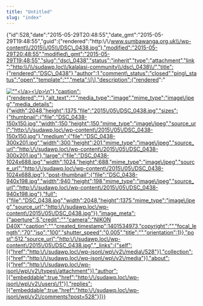 ```yaml
---
title: "Untitled"
slug: "index"
---
```


{"id":528,"date":"2015-05-29T20:48:55","date\_gmt":"2015-05-29T19:48:55","guid":{"rendered":"http:\\/\\/www.sumbawanga.org.uk\\/wp-content\\/2015\\/05\\/DSC\_0438.jpg"},"modified":"2015-05-29T20:48:55","modified\_gmt":"2015-05-29T19:48:55","slug":"dsc\_0438","status":"inherit","type":"attachment","link":"http:\\/\\/sudawp.loc\\/kalalasi-community\\/dsc\_0438\\/","title":{"rendered":"DSC\_0438"},"author":1,"comment\_status":"closed","ping\_status":"open","template":"","meta":\[\],"description":{"rendered":"

[![\"\"](\"http:\/\/sudawp.loc\/wp-content\/2015\/05\/DSC_0438-300x201.jpg\")<\\/a><\\/p>\\n"},"caption":{"rendered":""},"alt\_text":"","media\_type":"image","mime\_type":"image\\/jpeg","media\_details":{"width":2048,"height":1375,"file":"2015\\/05\\/DSC\_0438.jpg","sizes":{"thumbnail":{"file":"DSC\_0438-150x150.jpg","width":150,"height":150,"mime\_type":"image\\/jpeg","source\_url":"http:\\/\\/sudawp.loc\\/wp-content\\/2015\\/05\\/DSC\_0438-150x150.jpg"},"medium":{"file":"DSC\_0438-300x201.jpg","width":300,"height":201,"mime\_type":"image\\/jpeg","source\_url":"http:\\/\\/sudawp.loc\\/wp-content\\/2015\\/05\\/DSC\_0438-300x201.jpg"},"large":{"file":"DSC\_0438-1024x688.jpg","width":1024,"height":688,"mime\_type":"image\\/jpeg","source\_url":"http:\\/\\/sudawp.loc\\/wp-content\\/2015\\/05\\/DSC\_0438-1024x688.jpg"},"post-thumbnail":{"file":"DSC\_0438-940x198.jpg","width":940,"height":198,"mime\_type":"image\\/jpeg","source\_url":"http:\\/\\/sudawp.loc\\/wp-content\\/2015\\/05\\/DSC\_0438-940x198.jpg"},"full":{"file":"DSC\_0438.jpg","width":2048,"height":1375,"mime\_type":"image\\/jpeg","source\_url":"http:\\/\\/sudawp.loc\\/wp-content\\/2015\\/05\\/DSC\_0438.jpg"}},"image\_meta":{"aperture":5,"credit":"","camera":"NIKON D40X","caption":"","created\_timestamp":1401534973,"copyright":"","focal\_length":"70","iso":"100","shutter\_speed":"0.005","title":"","orientation":1}},"post":512,"source\_url":"http:\\/\\/sudawp.loc\\/wp-content\\/2015\\/05\\/DSC\_0438.jpg","\_links":{"self":\[{"href":"http:\\/\\/sudawp.loc\\/wp-json\\/wp\\/v2\\/media\\/528"}\],"collection":\[{"href":"http:\\/\\/sudawp.loc\\/wp-json\\/wp\\/v2\\/media"}\],"about":\[{"href":"http:\\/\\/sudawp.loc\\/wp-json\\/wp\\/v2\\/types\\/attachment"}\],"author":\[{"embeddable":true,"href":"http:\\/\\/sudawp.loc\\/wp-json\\/wp\\/v2\\/users\\/1"}\],"replies":\[{"embeddable":true,"href":"http:\\/\\/sudawp.loc\\/wp-json\\/wp\\/v2\\/comments?post=528"}\]}}](http:\/\/sudawp.loc\/wp-content\/2015\/05\/DSC_0438.jpg)
